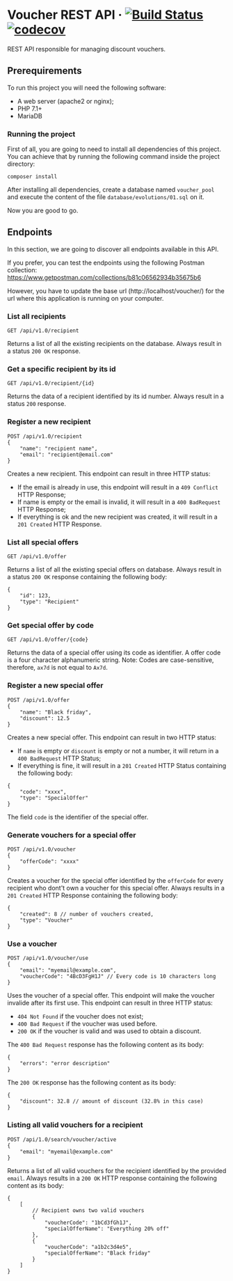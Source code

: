 # Voucher REST API &middot; [![Build Status](https://travis-ci.org/mathnogueira/voucher-api.svg?branch=master)](https://travis-ci.org/mathnogueira/voucher-api) [![codecov](https://codecov.io/gh/mathnogueira/voucher-api/branch/master/graph/badge.svg)](https://codecov.io/gh/mathnogueira/voucher-api)




REST API responsible for managing discount vouchers.

## Prerequirements
To run this project you will need the following software:

- A web server (apache2 or nginx);
- PHP 7.1+
- MariaDB

### Running the project
First of all, you are going to need to install all dependencies of this project. You can achieve that by running the following command inside the project directory:

```shell
composer install
```

After installing all dependencies, create a database named `voucher_pool` and execute the content of the file `database/evolutions/01.sql` on it.

Now you are good to go.

## Endpoints

In this section, we are going to discover all endpoints available in this API.

If you prefer, you can test the endpoints using the following Postman collection:
https://www.getpostman.com/collections/b81c06562934b35675b6

However, you have to update the base url (http://localhost/voucher/) for the url where this application is running on your computer.

### List all recipients
```
GET /api/v1.0/recipient
```
Returns a list of all the existing recipients on the database. Always result in a status `200 OK` response.

### Get a specific recipient by its id
```
GET /api/v1.0/recipient/{id}
```
Returns the data of a recipient identified by its id number. Always result in a status `200` response.

### Register a new recipient
```
POST /api/v1.0/recipient
{
    "name": "recipient name",
    "email": "recipient@email.com"
}
```
Creates a new recipient. This endpoint can result in three HTTP status:

- If the email is already in use, this endpoint will result in a `409 Conflict` HTTP Response;
- If name is empty or the email is invalid, it will result in a `400 BadRequest` HTTP Response;
- If everything is ok and the new recipient was created, it will result in a `201 Created` HTTP Response.

### List all special offers
```
GET /api/v1.0/offer
```
Returns a list of all the existing special offers on database. Always result in a status `200 OK` response containing the following body:
```
{
    "id": 123,
    "type": "Recipient"
}
```

### Get special offer by code
```
GET /api/v1.0/offer/{code}
```
Returns the data of a special offer using its code as identifier. A offer code is a four character alphanumeric string. Note: Codes are case-sensitive, therefore, `ax7d` is not equal to `Ax7d`.

### Register a new special offer
```
POST /api/v1.0/offer
{
    "name": "Black friday",
    "discount": 12.5
}
```
Creates a new special offer. This endpoint can result in two HTTP status:

- If `name` is empty or `discount` is empty or not a number, it will return in a `400 BadRequest` HTTP Status;
- If everything is fine, it will result in a `201 Created` HTTP Status containing the following body:

```
{
    "code": "xxxx",
    "type": "SpecialOffer"
}
```

The field `code` is the identifier of the special offer.

### Generate vouchers for a special offer
```
POST /api/v1.0/voucher
{
    "offerCode": "xxxx"
}
```
Creates a voucher for the special offer identified by the `offerCode` for every recipient who dont't own a voucher for this special offer. Always results in a `201 Created` HTTP Response containing the following body:

```
{
    "created": 8 // number of vouchers created,
    "type": "Voucher"
}
```

### Use a voucher
```
POST /api/v1.0/voucher/use
{
    "email": "myemail@example.com",
    "voucherCode": "4BcD3FgH1J" // Every code is 10 characters long
}
```
Uses the voucher of a special offer. This endpoint will make the voucher invalide after its first use. This endpoint can result in three HTTP status:

- `404 Not Found` if the voucher does not exist;
- `400 Bad Request` if the voucher was used before.
- `200 OK` if the voucher is valid and was used to obtain a discount.

The `400 Bad Request` response has the following content as its body:
```
{
    "errors": "error description"
}
```

The `200 OK` response has the following content as its body:
```
{
    "discount": 32.8 // amount of discount (32.8% in this case)
}
```

### Listing all valid vouchers for a recipient
```
POST /api/1.0/search/voucher/active
{
    "email": "myemail@example.com"
}
```
Returns a list of all valid vouchers for the recipient identified by the provided `email`. Always results in a `200 OK` HTTP response containing the following content as its body:
```
{
    [
        // Recipient owns two valid vouchers
        {
            "voucherCode": "1bCd3fGh1J",
            "specialOfferName": "Everything 20% off"
        },
        {
            "voucherCode": "a1b2c3d4e5",
            "specialOfferName": "Black friday"
        }
    ]
}
```